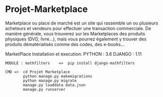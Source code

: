 # Projet-Marketplace
Marketplace ou place de marché est un site qui rassemble un ou plusieurs acheteurs et vendeurs pour effectuer une transaction commerciale. De manière générale, vous trouverez sur les Marketplaces des produits physiques (DVD, livre…), mais vous pourrez également y trouver des produits dématérialisés comme des codes, des e-books…


MarketPlace Installation et execution:
	PYTHON : 3.6
	DJANGO : 1.11
	
	MODULE : mathfilters	=>	pip install django-mathfilters

	CMD	=>	cd Projet Marketplace
			python manage.py makemigrations
			python manage.py migrate
			manage.py loaddata data.json
			manage.py runserver
